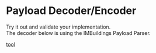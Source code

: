 # Payload Decoder/Encoder

Try it out and validate your implementation.<br>
The decoder below is using the IMBuildings Payload Parser.

[tool](./decoder-encoder.html ':include type=iframe height=1800px')